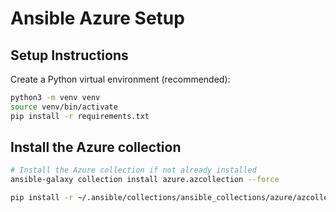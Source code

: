 # Ansible Azure Setup

## Setup Instructions

Create a Python virtual environment (recommended):
```bash
python3 -m venv venv
source venv/bin/activate
pip install -r requirements.txt
```

## Install the Azure collection

```bash
# Install the Azure collection if not already installed
ansible-galaxy collection install azure.azcollection --force
```
```bash
pip install -r ~/.ansible/collections/ansible_collections/azure/azcollection/requirements.txt
```


